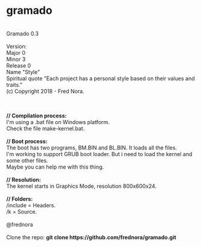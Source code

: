 # gramado

<br>Gramado 0.3
<br>
<br>Version:
<br>    Major 0
<br>    Minor 3
<br>    Release 0
<br>    Name "Style"
<br>    Spiritual quote "Each project has a personal style based on their values and traits."
<br>(c) Copyright 2018 - Fred Nora.

<br>
<br><b>// Compilation process:</b>
<br>I'm using a .bat file on Windows platform.
<br>Check the file make-kernel.bat.

<br>
<br><b>// Boot process:</b>
<br>The boot has two programs, BM.BIN and BL.BIN. It loads all the files.
<br>I'm working to support GRUB boot loader. But i need to load the kernel and some other files. 
<br>Maybe you can help me with this thing.

<br>
<br><b>// Resolution:</b>
<br>The kernel starts in Graphics Mode, resolution 800x600x24.

<br>
<br><b>// Folders:</b>
<br>/include  = Headers.
<br>/k        = Source.

<br>
<br>@frednora

<br>
<br>Clone the repo: <b> git clone https://github.com/frednora/gramado.git </b>


